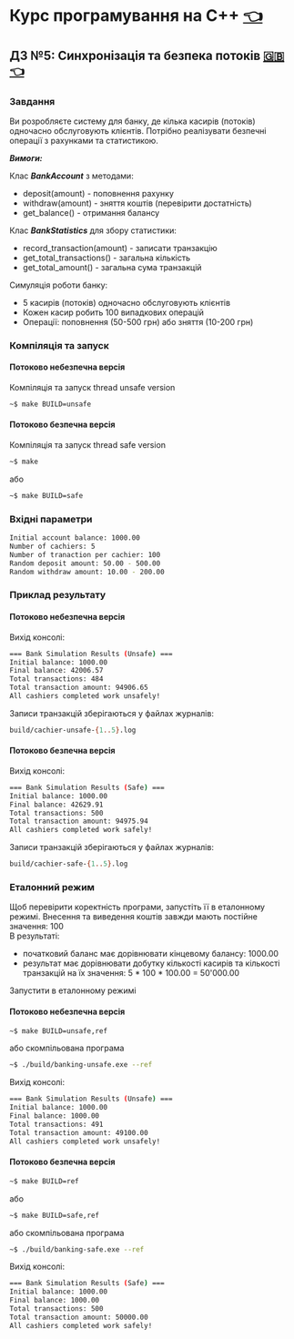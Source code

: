 # Курс програмування на C++ [👈](../README.md)

## ДЗ №5: Синхронізація та безпека потоків [🇬🇧👈](./README-EN.md)

### Завдання

Ви розробляєте систему для банку, де кілька касирів (потоків) одночасно обслуговують клієнтів. Потрібно реалізувати безпечні операції з рахунками та статистикою.

***Вимоги:***

Клас ***BankAccount*** з методами:

- deposit(amount) - поповнення рахунку
- withdraw(amount) - зняття коштів (перевірити достатність)
- get_balance() - отримання балансу

Клас ***BankStatistics*** для збору статистики:

- record_transaction(amount) - записати транзакцію
- get_total_transactions() - загальна кількість
- get_total_amount() - загальна сума транзакцій

Симуляція роботи банку:

- 5 касирів (потоків) одночасно обслуговують клієнтів
- Кожен касир робить 100 випадкових операцій
- Операції: поповнення (50-500 грн) або зняття (10-200 грн)

### Компіляція та запуск

#### Потоково небезпечна версія

Компіляція та запуск thread unsafe version

```bash
~$ make BUILD=unsafe
```

#### Потоково безпечна версія

Компіляція та запуск thread safe version

```bash
~$ make
```

або

```bash
~$ make BUILD=safe
```

### Вхідні параметри

```bash
Initial account balance: 1000.00
Number of cachiers: 5
Number of tranaction per cachier: 100
Random deposit amount: 50.00 - 500.00
Random withdraw amount: 10.00 - 200.00
```

### Приклад результату

#### Потоково небезпечна версія

Вихід консолі:

```bash
=== Bank Simulation Results (Unsafe) ===
Initial balance: 1000.00
Final balance: 42006.57
Total transactions: 484
Total transaction amount: 94906.65
All cashiers completed work unsafely!
```

Записи транзакцій зберігаються у файлах журналів:

```bash
build/cachier-unsafe-{1..5}.log
```

#### Потоково безпечна версія

Вихід консолі:

```bash
=== Bank Simulation Results (Safe) ===
Initial balance: 1000.00
Final balance: 42629.91
Total transactions: 500
Total transaction amount: 94975.94
All cashiers completed work safely!
```

Записи транзакцій зберігаються у файлах журналів:

```bash
build/cachier-safe-{1..5}.log
```

### Еталонний режим

Щоб перевірити коректність програми, запустіть її в еталонному режимі. Внесення та виведення коштів завжди мають постійне значення: 100 \
В результаті:

- початковий баланс має дорівнювати кінцевому балансу: 1000.00
- результат має дорівнювати добутку кількості касирів та кількості транзакцій на їх значення: 5 \* 100 \* 100.00 = 50'000.00

Запустити в еталонному режимі

#### Потоково небезпечна версія

```bash
~$ make BUILD=unsafe,ref
```

або скомпільована програма

```bash
~$ ./build/banking-unsafe.exe --ref
```

Вихід консолі:

```bash
=== Bank Simulation Results (Unsafe) ===
Initial balance: 1000.00
Final balance: 1000.00
Total transactions: 491
Total transaction amount: 49100.00
All cashiers completed work unsafely!
```

#### Потоково безпечна версія

```bash
~$ make BUILD=ref
```

або

```bash
~$ make BUILD=safe,ref
```

або скомпільована програма

```bash
~$ ./build/banking-safe.exe --ref
```

Вихід консолі:

```bash
=== Bank Simulation Results (Safe) ===
Initial balance: 1000.00
Final balance: 1000.00
Total transactions: 500
Total transaction amount: 50000.00
All cashiers completed work safely!
```
